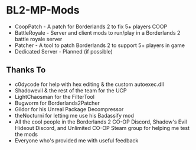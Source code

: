 # BL2-MP-Mods
- CoopPatch - A patch for Borderlands 2 to fix 5+ players COOP
- BattleRoyale - Server and client mods to run/play in a Borderlands 2 battle royale server
- Patcher - A tool to patch Borderlands 2 to support 5+ players in game
- Dedicated Server - Planned (if possible)

## Thanks To
- c0dycode for help with hex editing & the custom autoexec.dll
- Shadowevil & the rest of the team for the UCP
- LightChaosman for the FilterTool
- Bugworm for Borderlands2Patcher
- Gildor for his Unreal Package Decompressor
- theNocturni for letting me use his Badassify mod
- All the cool people in the Borderlands 2 CO-OP Discord, Shadow's Evil Hideout Discord, and Unlimited CO-OP Steam group for helping me test the mods
- Everyone who's provided me with useful feedback
